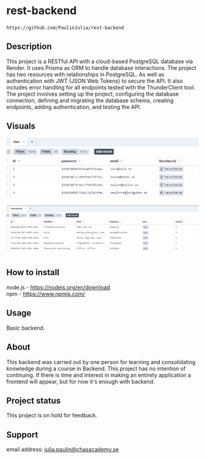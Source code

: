 # rest-backend

```
https://github.com/PaulinJulia/rest-backend
```

## Description

This project is a RESTful API with a cloud-based PostgreSQL database via Render. It uses Prisma as ORM to handle database interactions. The project has two resources with relationships in PostgreSQL. As well as authentication with JWT (JSON Web Tokens) to secure the API. It also includes error handling for all endpoints tested with the ThunderClient tool. The project involves setting up the project, configuring the database connection, defining and migrating the database schema, creating endpoints, adding authentication, and testing the API.


## Visuals

![Resources](/src/assets/images/db2.png)
![Resources](/src/assets/images/db1.png)

## How to install

node.js - https://nodejs.org/en/download  
npm - https://www.npmjs.com/

## Usage

Basic backend.  

## About

This backend was carried out by one person for learning and consolidating knowledge during a course in Backend. This project has no intention of continuing. If there is time and interest in making an entirety application a frontend will appear, but for now it's enough with backend.

## Project status

This project is on hold for feedback.

## Support

email address: julia.paulin@chasacademy.se


